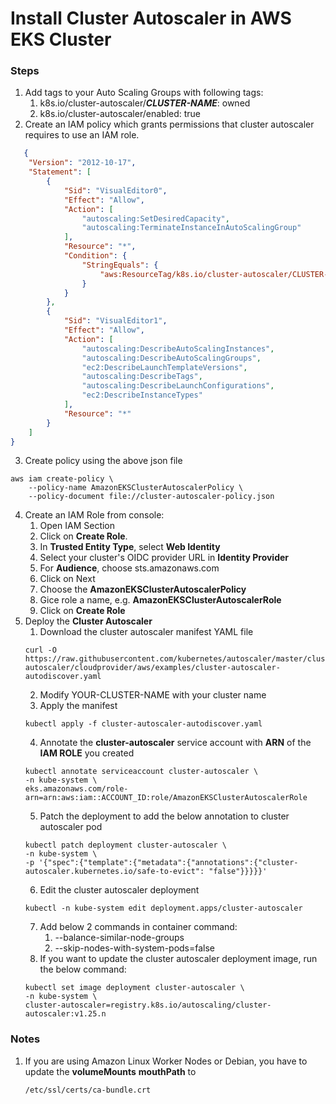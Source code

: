 # Install Cluster Autoscaler in AWS EKS Cluster

### Steps

1. Add tags to your Auto Scaling Groups with following tags:
   1. k8s.io/cluster-autoscaler/***CLUSTER-NAME***: owned
   2. k8s.io/cluster-autoscaler/enabled: true
2. Create an IAM policy which grants permissions that cluster autoscaler requires to use an IAM role.
```json
   {
    "Version": "2012-10-17",
    "Statement": [
        {
            "Sid": "VisualEditor0",
            "Effect": "Allow",
            "Action": [
                "autoscaling:SetDesiredCapacity",
                "autoscaling:TerminateInstanceInAutoScalingGroup"
            ],
            "Resource": "*",
            "Condition": {
                "StringEquals": {
                    "aws:ResourceTag/k8s.io/cluster-autoscaler/CLUSTER-NAME": "owned"
                }
            }
        },
        {
            "Sid": "VisualEditor1",
            "Effect": "Allow",
            "Action": [
                "autoscaling:DescribeAutoScalingInstances",
                "autoscaling:DescribeAutoScalingGroups",
                "ec2:DescribeLaunchTemplateVersions",
                "autoscaling:DescribeTags",
                "autoscaling:DescribeLaunchConfigurations",
                "ec2:DescribeInstanceTypes"
            ],
            "Resource": "*"
        }
    ]
}
```
3. Create policy using the above json file
```console
aws iam create-policy \
    --policy-name AmazonEKSClusterAutoscalerPolicy \
    --policy-document file://cluster-autoscaler-policy.json
```
4. Create an IAM Role from console:
   1. Open IAM Section
   2. Click on **Create Role**.
   3. In **Trusted Entity Type**, select **Web Identity**
   4. Select your cluster's OIDC provider URL in **Identity Provider**
   5. For **Audience**, choose sts.amazonaws.com
   6. Click on Next
   7. Choose the **AmazonEKSClusterAutoscalerPolicy**
   8. Gice role a name, e.g.  **AmazonEKSClusterAutoscalerRole**
   9. Click on **Create Role**
5. Deploy the **Cluster Autoscaler**
   1. Download the cluster autoscaler manifest YAML file
   ```console
   curl -O https://raw.githubusercontent.com/kubernetes/autoscaler/master/cluster-autoscaler/cloudprovider/aws/examples/cluster-autoscaler-autodiscover.yaml
   ```
   2. Modify YOUR-CLUSTER-NAME with your cluster name
   3. Apply the manifest
   ```console
   kubectl apply -f cluster-autoscaler-autodiscover.yaml
   ```
   4. Annotate the **cluster-autoscaler** service account with **ARN** of the **IAM ROLE** you created
   ```console
   kubectl annotate serviceaccount cluster-autoscaler \
   -n kube-system \
   eks.amazonaws.com/role-arn=arn:aws:iam::ACCOUNT_ID:role/AmazonEKSClusterAutoscalerRole
   ```
   5. Patch the deployment to add the below annotation to cluster autoscaler pod
   ```console
   kubectl patch deployment cluster-autoscaler \
   -n kube-system \
   -p '{"spec":{"template":{"metadata":{"annotations":{"cluster-autoscaler.kubernetes.io/safe-to-evict": "false"}}}}}'
   ```
   6. Edit the cluster autoscaler deployment
   ```console
   kubectl -n kube-system edit deployment.apps/cluster-autoscaler
   ```
   7. Add below 2 commands in container command:
      1. --balance-similar-node-groups
      2. --skip-nodes-with-system-pods=false
   8. If you want to update the cluster autoscaler deployment image, run the below command:
   ```console
   kubectl set image deployment cluster-autoscaler \
   -n kube-system \
   cluster-autoscaler=registry.k8s.io/autoscaling/cluster-autoscaler:v1.25.n
   ```

### Notes
1. If you are using Amazon Linux Worker Nodes or Debian, you have to update the **volumeMounts** **mouthPath** to
   ```console
   /etc/ssl/certs/ca-bundle.crt
   ```
